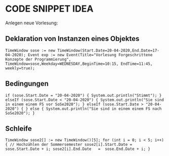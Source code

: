 # CODE SNIPPET IDEA
 
 Anlegen neue Vorlesung:
 
 ## Deklaration von Instanzen eines Objektes 
 `TimeWindow sose := new TimeWindow(Start.Date=20-04-2020,End.Date=17-04-2020);
 Event exp := new Event(Title="Vorlesung Forgeschrittene Konzepte der Programmierung", 
                        TimeWindow=sose,Weekday=WEDNESDAY,BeginTime=10:15, EndTime=11:45,
                        weekly=true);`

## Bedingungen
`if (sose.Start.Date = "20-04-2020") {
    System.out.println("Stimmt");
} elseIf (sose.Start.Date < "20-04-2020") {
    System.out.println("Sie sind in einem einem FS vor SoSe2020");
} elseIf (sose.Start.Date > "20-04-2020") {
} else {
    System.out.println("Sie sind in einem einem FS nach SoSe2020");
}`

## Schleife
`TimeWindow sose2[] := new TimeWindow()[5];
for (int i = 0; i < 5; i++)
{
// Hochzählen der Sommersemester
   sose2[i].Start.Date = sose.Start.Date + i;
   sose2[i].End.Date   =  sose.End.Date + i;
}`
